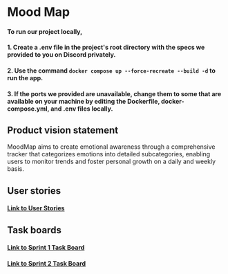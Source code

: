 # Mood Map


#### To run our project locally, 
#### 1. Create a .env file in the project's root directory with the specs we provided to you on Discord privately.
#### 2. Use the command ```docker compose up --force-recreate --build -d``` to run the app.
#### 3. If the ports we provided are unavailable, change them to some that are available on your machine by editing the Dockerfile, docker-compose.yml, and .env files locally.


## Product vision statement

MoodMap aims to create emotional awareness through a comprehensive tracker that categorizes emotions into detailed subcategories, enabling users to monitor trends and foster personal growth on a daily and weekly basis.

## User stories

#### [Link to User Stories](https://github.com/software-students-spring2024/2-web-app-exercise-team-11/issues)

## Task boards

#### [Link to Sprint 1 Task Board](https://github.com/orgs/software-students-spring2024/projects/5/views/1)
#### [Link to Sprint 2 Task Board](https://github.com/orgs/software-students-spring2024/projects/46/views/1)
